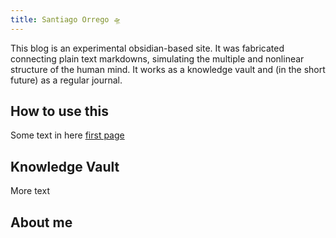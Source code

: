 ```yaml
---
title: Santiago Orrego 🛸
---
```

           
This blog is an experimental obsidian-based site. It was fabricated connecting plain text markdowns, simulating the multiple and nonlinear structure of the human mind. It works as a knowledge vault and (in the short future) as a regular journal.

## How to use this
Some text in here [first page](notes/first%20page.md)

## Knowledge Vault
 More text
 
 ## About me

